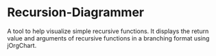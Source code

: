 # Recursion-Diagrammer

A tool to help visualize simple recursive functions. It displays the return value and arguments of recursive functions in a branching format using jOrgChart. 

